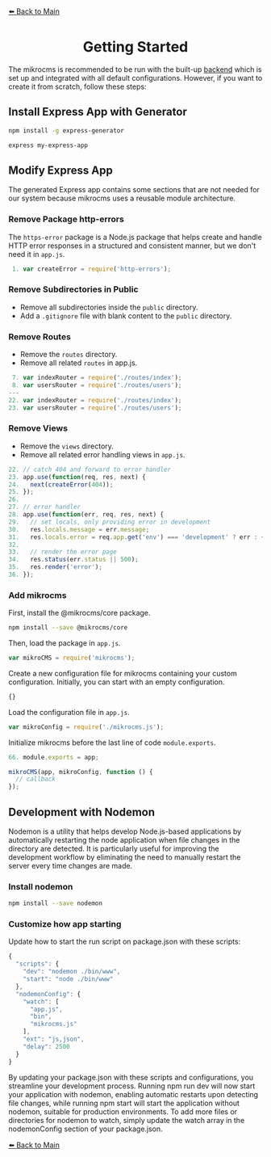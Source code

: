 [⬅️ Back to Main](../README.md)

<h1 align="center">Getting Started</h1>

The mikrocms is recommended to be run with the built-up [backend](https://github.com/mikrocms/backend) which is set up and integrated with all default configurations. However, if you want to create it from scratch, follow these steps:

## Install Express App with Generator

```sh
npm install -g express-generator
```

```sh
express my-express-app
```

## Modify Express App

The generated Express app contains some sections that are not needed for our system because mikrocms uses a reusable module architecture.

### Remove Package http-errors

The `https-error` package is a Node.js package that helps create and handle HTTP error responses in a structured and consistent manner, but we don't need it in `app.js`.

```js
 1. var createError = require('http-errors');
```

### Remove Subdirectories in Public

- Remove all subdirectories inside the `public` directory.
- Add a `.gitignore` file with blank content to the `public` directory.

### Remove Routes

- Remove the `routes` directory.
- Remove all related `routes` in app.js.

```js
 7. var indexRouter = require('./routes/index');
 8. var usersRouter = require('./routes/users');
---
22. var indexRouter = require('./routes/index');
23. var usersRouter = require('./routes/users');
```

### Remove Views

- Remove the `views` directory.
- Remove all related error handling views in `app.js`.

```js
22. // catch 404 and forward to error handler
23. app.use(function(req, res, next) {
24.   next(createError(404));
25. });
26. 
27. // error handler
28. app.use(function(err, req, res, next) {
29.   // set locals, only providing error in development
30.   res.locals.message = err.message;
31.   res.locals.error = req.app.get('env') === 'development' ? err : {};
32. 
33.   // render the error page
34.   res.status(err.status || 500);
35.   res.render('error');
36. });
```

### Add mikrocms

First, install the @mikrocms/core package.

```sh
npm install --save @mikrocms/core
```

Then, load the package in `app.js`.

```js
var mikroCMS = require('mikrocms');
```

Create a new configuration file for mikrocms containing your custom configuration. Initially, you can start with an empty configuration.

```js
{}
```

Load the configuration file in `app.js`.

```js
var mikroConfig = require('./mikrocms.js');
```

Initialize mikrocms before the last line of code `module.exports`.

```js
66. module.exports = app;
```

```js
mikroCMS(app, mikroConfig, function () {
  // callback
});
```

## Development with Nodemon

Nodemon is a utility that helps develop Node.js-based applications by automatically restarting the node application when file changes in the directory are detected. It is particularly useful for improving the development workflow by eliminating the need to manually restart the server every time changes are made.

### Install nodemon

```sh
npm install --save nodemon
```

### Customize how app starting

Update how to start the run script on package.json with these scripts:

```js
{
  "scripts": {
    "dev": "nodemon ./bin/www",
    "start": "node ./bin/www"
  },
  "nodemonConfig": {
    "watch": [
      "app.js",
      "bin",
      "mikrocms.js"
    ],
    "ext": "js,json",
    "delay": 2500
  }
}
```

By updating your package.json with these scripts and configurations, you streamline your development process. Running npm run dev will now start your application with nodemon, enabling automatic restarts upon detecting file changes, while running npm start will start the application without nodemon, suitable for production environments. To add more files or directories for nodemon to watch, simply update the watch array in the nodemonConfig section of your package.json.

[⬅️ Back to Main](../README.md)
